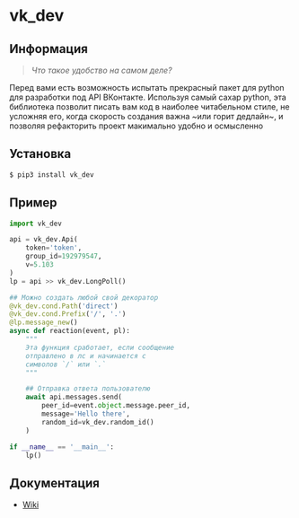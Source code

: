 # vk_dev
## Информация
> *Что такое удобство на самом деле?*

Перед вами есть возможность испытать прекрасный пакет для python для разработки под API ВКонтакте. Используя самый сахар python, эта библиотека позволит писать вам код в наиболее читабельном стиле, не усложняя его, когда скорость создания важна ~или горит дедлайн~, и позволяя рефакторить проект макимально удобно и осмысленно
## Установка
```bash
$ pip3 install vk_dev
```
## Пример
```python
import vk_dev

api = vk_dev.Api(
    token='token',
    group_id=192979547,
    v=5.103
)
lp = api >> vk_dev.LongPoll()

## Можно создать любой свой декоратор
@vk_dev.cond.Path('direct')
@vk_dev.cond.Prefix('/', '.')
@lp.message_new()
async def reaction(event, pl):
    """
    Эта функция сработает, если сообщение
    отправлено в лс и начинается с
    символов `/` или `.`
    """

    ## Отправка ответа пользователю
    await api.messages.send(
        peer_id=event.object.message.peer_id,
        message='Hello there',
        random_id=vk_dev.random_id()
    )

if __name__ == '__main__':
    lp()
```
## Документация
* [Wiki](https://github.com/Rhinik/vk_dev/wiki)
